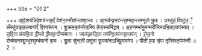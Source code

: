 +++
title = "01 2"

+++
आ॒वे॒शय॑न्निवे॒शय॑न्त्स॒व्ँ वेश॑न॒स्सँशा॑न्तश्शा॒न्तः । आ॒भव॑न्प्र॒भव॑न्त्स॒म्भव॒न्त्सम्भू॑तो भू॒तः । प्रस्तु॑तं॒ विष्टु॑त॒ँ॒ सँस्तु॑तङ्क॒ल्याण॑व्ँ वि॒श्वरू॑पम् । शु॒क्रम॒मृत॑न्तेज॒स्वि तेज॒स्समि॑द्धम् । अ॒रु॒णम्भा॑नु॒मन्मरी॑चिमदभि॒तप॒त्तप॑स्वत् । स॒वि॒ता प्र॑सवि॒ता दी॒प्तो दी॒पय॒न्दीप्य॑मानः । ज्वल॑ञ्ज्वलि॒ता तप॑न्वि॒तप॑न्त्स॒न्तप॑न् । रो॒च॒नो रोच॑मानश्शु॒म्भूश्शुम्भ॑मानो वा॒मः । सु॒ता सु॑न्व॒ती प्रसु॑ता सू॒यमा॑नाऽभिषू॒यमा॑णा । पीती॑ प्र॒पा सं॒पा तृप्ति॑स्त॒र्पय॑न्ती ॥ 2 ॥


